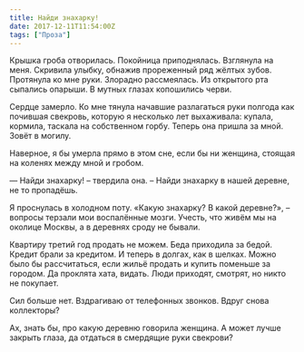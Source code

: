 ```yaml
---
title: Найди знахарку!
date: 2017-12-11T11:54:00Z
tags: ["Проза"]
---
```


Крышка гроба отворилась. Покойница приподнялась. Взглянула на меня. Скривила улыбку, обнажив прореженный ряд жёлтых зубов. Протянула ко мне руки. Злорадно рассмеялась. Из открытого рта сыпались опарыши. В мутных глазах копошились черви.


Сердце замерло. Ко мне тянула начавшие разлагаться руки полгода как почившая свекровь, которую я несколько лет выхаживала: купала, кормила, таскала на собственном горбу. Теперь она пришла за мной. Зовёт в могилу.

Наверное, я бы умерла прямо в этом сне, если бы ни женщина, стоящая на коленях между мной и гробом.

— Найди знахарку! – твердила она. – Найди знахарку в нашей деревне, не то пропадёшь.

Я проснулась в холодном поту. «Какую знахарку? В какой деревне?», – вопросы терзали мои воспалённые мозги. Учесть, что живём мы на околице Москвы, а в деревнях сроду не бывали.

Квартиру третий год продать не можем. Беда приходила за бедой. Кредит брали за кредитом. И теперь в долгах, как в шелках. Можно было бы рассчитаться, если жильё продать и купить поменьше за городом. Да проклята хата, видать. Люди приходят, смотрят, но никто не покупает.

Сил больше нет. Вздрагиваю от телефонных звонков. Вдруг снова коллекторы? 

Ах, знать бы, про какую деревню говорила женщина. А может лучше закрыть глаза, да отдаться в смердящие руки свекрови?  
